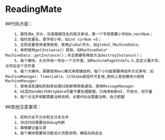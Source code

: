 # ReadingMate

##代码方面：

        1、属性用m_开头，后面跟属性名的英文单词，第一个字母需要小写如m_nextNum；
        2、临时变量名，首字母小写，如int curNum =5；
        3、全局变量使用谨慎使用，使用global开头，如global_MachineData;
        4、单例使用getInstance(）获取，如MachineData* MachineData::getInstance()；并且需要有释放方法destroyInstance()；
        5、每个模块，头文件统一写在一个文件里，如MachinePageStdafx.h,宏定义要大写，也写在这个文件里
        6、每个大模块，需要使用mvc模式来搭建结构，每个小功能需要用组件方式来写，如MachineManager，TimerLable、CCShake是组件可复用,原则上其他模块只调用MachineManager
        7、使用消息通知机制来处理UI刷新等跨类通信，使用MessageManager
        8、UI层的endWithHttpData尽量不要处理数据，只用来刷新UI，不绝对，但尽量
        9、每个方法声明都需要注释说明，关键代码也需要注释，自己把握
        
##其他注意事项：

        1、机构分支不允许和主分支合并
        2、测试代码需要加debug判断
        3、事情要记备忘录
        4、每个模块需要有功能设计流程说明，模版后续会出




